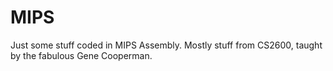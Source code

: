 MIPS
====

Just some stuff coded in MIPS Assembly. Mostly stuff from CS2600, taught by the fabulous Gene Cooperman.
